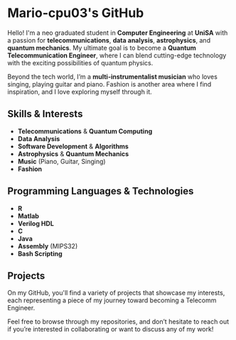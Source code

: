 # Mario-cpu03's GitHub

Hello! I'm a neo graduated student in **Computer Engineering** at **UniSA** with a passion for **telecommunications**, **data analysis**, **astrophysics**, and **quantum mechanics**. My ultimate goal is to become a **Quantum Telecommunication Engineer**, where I can blend cutting-edge technology with the exciting possibilities of quantum physics.

Beyond the tech world, I’m a **multi-instrumentalist musician** who loves singing, playing guitar and piano. Fashion is another area where I find inspiration, and I love exploring myself through it.

## Skills & Interests

- **Telecommunications** & **Quantum Computing**
- **Data Analysis**
- **Software Development** & **Algorithms**
- **Astrophysics** & **Quantum Mechanics**
- **Music** (Piano, Guitar, Singing)
- **Fashion**

## Programming Languages & Technologies

- **R**
- **Matlab**
- **Verilog HDL**
- **C**
- **Java**
- **Assembly** (MIPS32)
- **Bash Scripting**

## Projects

On my GitHub, you'll find a variety of projects that showcase my interests, each representing a piece of my journey toward becoming a Telecomm Engineer.

Feel free to browse through my repositories, and don’t hesitate to reach out if you’re interested in collaborating or want to discuss any of my work!
